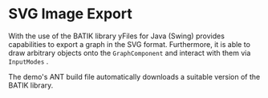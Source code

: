 # SVG Image Export
  

 With the use of the BATIK library yFiles for Java (Swing) provides capabilities to export a graph in the SVG format. Furthermore, it is able to draw arbitrary objects onto the `GraphComponent` and interact with them via `InputModes` . 

 The demo's ANT build file automatically downloads a suitable version of the BATIK library.   